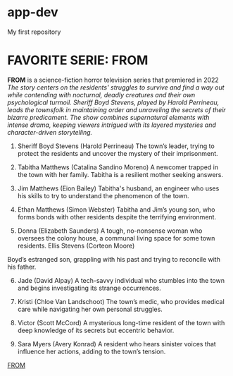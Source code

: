 # app-dev
My first repository
# FAVORITE SERIE: FROM

**FROM** is a science-fiction horror television series that premiered in 2022
*The story centers on the residents' struggles to survive and find a way out while contending with nocturnal, deadly creatures and their own psychological turmoil. Sheriff Boyd Stevens, played by Harold Perrineau, leads the townsfolk in maintaining order and unraveling the secrets of their bizarre predicament. The show combines supernatural elements with intense drama, keeping viewers intrigued with its layered mysteries and character-driven storytelling.*


1. Sheriff Boyd Stevens (Harold Perrineau)
The town’s leader, trying to protect the residents and uncover the mystery of their imprisonment.

2. Tabitha Matthews (Catalina Sandino Moreno)
A newcomer trapped in the town with her family. Tabitha is a resilient mother seeking answers.

3. Jim Matthews (Eion Bailey)
Tabitha's husband, an engineer who uses his skills to try to understand the phenomenon of the town.

4. Ethan Matthews (Simon Webster)
Tabitha and Jim’s young son, who forms bonds with other residents despite the terrifying environment.

5. Donna (Elizabeth Saunders)
A tough, no-nonsense woman who oversees the colony house, a communal living space for some town residents.
Ellis Stevens (Corteon Moore)

Boyd’s estranged son, grappling with his past and trying to reconcile with his father.

6. Jade (David Alpay)
A tech-savvy individual who stumbles into the town and begins investigating its strange occurrences.

7. Kristi (Chloe Van Landschoot)
The town’s medic, who provides medical care while navigating her own personal struggles.

8. Victor (Scott McCord)
A mysterious long-time resident of the town with deep knowledge of its secrets but eccentric behavior.

9. Sara Myers (Avery Konrad)
A resident who hears sinister voices that influence her actions, adding to the town’s tension.

[FROM](https://en.wikipedia.org/wiki/From_(TV_series))

